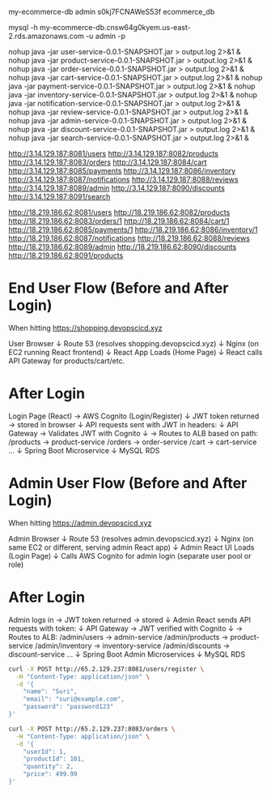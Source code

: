 
my-ecommerce-db
admin
s0kj7FCNAWeS53f
ecommerce_db

mysql -h my-ecommerce-db.cnsw64g0kyem.us-east-2.rds.amazonaws.com -u admin -p 

nohup java -jar user-service-0.0.1-SNAPSHOT.jar > output.log 2>&1 &
nohup java -jar product-service-0.0.1-SNAPSHOT.jar > output.log 2>&1 &
nohup java -jar order-service-0.0.1-SNAPSHOT.jar > output.log 2>&1 &
nohup java -jar cart-service-0.0.1-SNAPSHOT.jar > output.log 2>&1 &
nohup java -jar payment-service-0.0.1-SNAPSHOT.jar > output.log 2>&1 &
nohup java -jar inventory-service-0.0.1-SNAPSHOT.jar > output.log 2>&1 &
nohup java -jar notification-service-0.0.1-SNAPSHOT.jar > output.log 2>&1 &
nohup java -jar review-service-0.0.1-SNAPSHOT.jar > output.log 2>&1 &
nohup java -jar admin-service-0.0.1-SNAPSHOT.jar > output.log 2>&1 &
nohup java -jar discount-service-0.0.1-SNAPSHOT.jar > output.log 2>&1 &
nohup java -jar search-service-0.0.1-SNAPSHOT.jar > output.log 2>&1 &


http://3.14.129.187:8081/users
http://3.14.129.187:8082/products
http://3.14.129.187:8083/orders
http://3.14.129.187:8084/cart
http://3.14.129.187:8085/payments
http://3.14.129.187:8086/inventory
http://3.14.129.187:8087/notifications
http://3.14.129.187:8088/reviews
http://3.14.129.187:8089/admin
http://3.14.129.187:8090/discounts
http://3.14.129.187:8091/search


http://18.219.186.62:8081/users
http://18.219.186.62:8082/products
http://18.219.186.62:8083/orders/1
http://18.219.186.62:8084/cart/1
http://18.219.186.62:8085/payments/1
http://18.219.186.62:8086/inventory/1
http://18.219.186.62:8087/notifications
http://18.219.186.62:8088/reviews
http://18.219.186.62:8089/admin
http://18.219.186.62:8090/discounts
http://18.219.186.62:8091/products





# End User Flow (Before and After Login)
When hitting https://shopping.devopscicd.xyz

User Browser
   ↓
Route 53 (resolves shopping.devopscicd.xyz)
   ↓
Nginx (on EC2 running React frontend)
   ↓
React App Loads (Home Page)
   ↓
React calls API Gateway for products/cart/etc.

#  After Login
Login Page (React) → AWS Cognito (Login/Register)
     ↓
JWT token returned → stored in browser
     ↓
API requests sent with JWT in headers:
     ↓
API Gateway → Validates JWT with Cognito
     ↓
→ Routes to ALB based on path:
     /products → product-service
     /orders   → order-service
     /cart     → cart-service
     ...
     ↓
Spring Boot Microservice
     ↓
MySQL RDS


# Admin User Flow (Before and After Login)
When hitting https://admin.devopscicd.xyz

Admin Browser
   ↓
Route 53 (resolves admin.devopscicd.xyz)
   ↓
Nginx (on same EC2 or different, serving admin React app)
   ↓
Admin React UI Loads (Login Page)
   ↓
Calls AWS Cognito for admin login (separate user pool or role)


# After Login
Admin logs in → JWT token returned → stored
   ↓
Admin React sends API requests with token:
   ↓
API Gateway → JWT verified with Cognito
   ↓
→ Routes to ALB:
     /admin/users     → admin-service
     /admin/products  → product-service
     /admin/inventory → inventory-service
     /admin/discounts → discount-service
     ...
     ↓
Spring Boot Admin Microservices
     ↓
MySQL RDS


```bash
curl -X POST http://65.2.129.237:8081/users/register \
  -H "Content-Type: application/json" \
  -d '{
    "name": "Suri",
    "email": "suri@example.com",
    "password": "password123"
}'

```

```bash
curl -X POST http://65.2.129.237:8083/orders \
  -H "Content-Type: application/json" \
  -d '{
    "userId": 1,
    "productId": 101,
    "quantity": 2,
    "price": 499.99
}'
```
